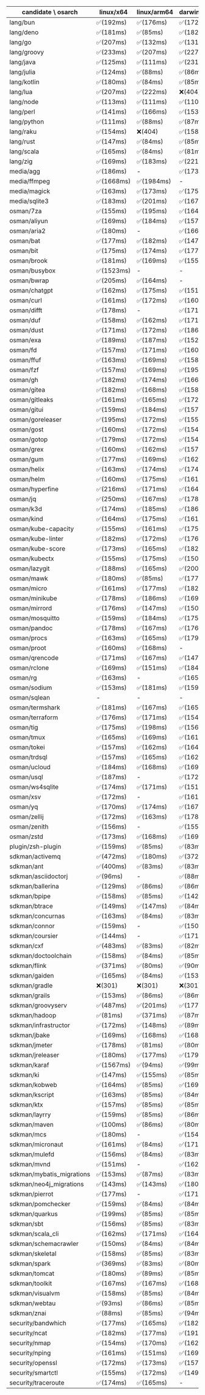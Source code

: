 | candidate \ osarch | linux/x64 | linux/arm64 | darwin/x64 | darwin/arm64 | win/x64 |
| ------------------ | ----------- | ------------ | ---------- | --------- | ------- |
|lang/bun | ✅(192ms) | ✅(176ms) | ✅(172ms) | ✅(193ms) | - |
|lang/deno | ✅(181ms) | ✅(85ms) | ✅(182ms) | ✅(170ms) | ✅(165ms) |
|lang/go | ✅(207ms) | ✅(132ms) | ✅(131ms) | ✅(132ms) | ✅(129ms) |
|lang/groovy | ✅(233ms) | ✅(207ms) | ✅(227ms) | ✅(213ms) | ✅(219ms) |
|lang/java | ✅(125ms) | ✅(111ms) | ✅(231ms) | ✅(111ms) | ✅(309ms) |
|lang/julia | ✅(124ms) | ✅(88ms) | ✅(86ms) | ✅(87ms) | ✅(87ms) |
|lang/kotlin | ✅(180ms) | ✅(84ms) | ✅(85ms) | ✅(82ms) | ✅(171ms) |
|lang/lua | ✅(207ms) | ✅(222ms) | ❌(404)| ❌(404)| ✅(211ms) |
|lang/node | ✅(113ms) | ✅(111ms) | ✅(110ms) | ✅(107ms) | ✅(110ms) |
|lang/perl | ✅(141ms) | ✅(166ms) | ✅(153ms) | ✅(83ms) | ❌(404)|
|lang/python | ✅(111ms) | ✅(88ms) | ✅(87ms) | ✅(90ms) | ✅(88ms) |
|lang/raku | ✅(154ms) | ❌(404)| ✅(158ms) | ✅(181ms) | ✅(178ms) |
|lang/rust | ✅(147ms) | ✅(84ms) | ✅(85ms) | ✅(81ms) | ✅(82ms) |
|lang/scala | ✅(165ms) | ✅(84ms) | ✅(81ms) | ✅(84ms) | ✅(95ms) |
|lang/zig | ✅(169ms) | ✅(183ms) | ✅(221ms) | ✅(176ms) | ✅(185ms) |
|media/agg | ✅(186ms) | - | ✅(173ms) | ✅(165ms) | ✅(174ms) |
|media/ffmpeg | ✅(1668ms) | ✅(1984ms) | - | ✅(1545ms) | ✅(1584ms) |
|media/magick | ✅(163ms) | ✅(173ms) | ✅(175ms) | ✅(177ms) | - |
|media/sqlite3 | ✅(183ms) | ✅(201ms) | ✅(167ms) | ✅(161ms) | ✅(154ms) |
|osman/7za | ✅(155ms) | ✅(195ms) | ✅(164ms) | ✅(172ms) | ✅(177ms) |
|osman/aliyun | ✅(169ms) | ✅(184ms) | ✅(157ms) | ✅(167ms) | ✅(158ms) |
|osman/aria2 | ✅(180ms) | - | ✅(166ms) | ✅(81ms) | ✅(173ms) |
|osman/bat | ✅(177ms) | ✅(182ms) | ✅(147ms) | ✅(169ms) | ✅(155ms) |
|osman/bit | ✅(175ms) | ✅(174ms) | ✅(177ms) | ✅(157ms) | ✅(156ms) |
|osman/brook | ✅(181ms) | ✅(169ms) | ✅(155ms) | ✅(175ms) | ✅(161ms) |
|osman/busybox | ✅(1523ms) | - | - | - | ✅(1492ms) |
|osman/bwrap | ✅(205ms) | ✅(164ms) | - | - | - |
|osman/chatgpt | ✅(162ms) | ✅(175ms) | ✅(151ms) | ✅(167ms) | ✅(176ms) |
|osman/curl | ✅(161ms) | ✅(172ms) | ✅(160ms) | ✅(166ms) | ✅(160ms) |
|osman/difft | ✅(178ms) | - | ✅(171ms) | ✅(172ms) | ✅(167ms) |
|osman/duf | ✅(158ms) | ✅(162ms) | ✅(171ms) | ✅(191ms) | ✅(165ms) |
|osman/dust | ✅(171ms) | ✅(172ms) | ✅(186ms) | ✅(177ms) | ✅(185ms) |
|osman/exa | ✅(189ms) | ✅(187ms) | ✅(152ms) | ✅(174ms) | ✅(160ms) |
|osman/fd | ✅(157ms) | ✅(171ms) | ✅(160ms) | ✅(173ms) | ✅(173ms) |
|osman/ffuf | ✅(163ms) | ✅(169ms) | ✅(158ms) | ✅(165ms) | ✅(179ms) |
|osman/fzf | ✅(157ms) | ✅(169ms) | ✅(195ms) | ✅(170ms) | ✅(167ms) |
|osman/gh | ✅(182ms) | ✅(174ms) | ✅(166ms) | ✅(172ms) | ✅(155ms) |
|osman/gitea | ✅(182ms) | ✅(168ms) | ✅(158ms) | ✅(163ms) | ✅(163ms) |
|osman/gitleaks | ✅(161ms) | ✅(165ms) | ✅(172ms) | ✅(170ms) | ✅(218ms) |
|osman/gitui | ✅(159ms) | ✅(184ms) | ✅(157ms) | ✅(178ms) | ✅(157ms) |
|osman/goreleaser | ✅(195ms) | ✅(172ms) | ✅(155ms) | ✅(183ms) | ✅(167ms) |
|osman/gost | ✅(160ms) | ✅(172ms) | ✅(154ms) | ✅(184ms) | ✅(187ms) |
|osman/gotop | ✅(179ms) | ✅(172ms) | ✅(154ms) | ✅(161ms) | ✅(191ms) |
|osman/grex | ✅(160ms) | ✅(162ms) | ✅(157ms) | ✅(185ms) | ✅(162ms) |
|osman/gum | ✅(177ms) | ✅(169ms) | ✅(162ms) | ✅(304ms) | ✅(177ms) |
|osman/helix | ✅(163ms) | ✅(174ms) | ✅(174ms) | ✅(171ms) | ✅(179ms) |
|osman/helm | ✅(160ms) | ✅(175ms) | ✅(161ms) | ✅(169ms) | ✅(166ms) |
|osman/hyperfine | ✅(216ms) | ✅(171ms) | ✅(164ms) | ✅(181ms) | ✅(166ms) |
|osman/jq | ✅(250ms) | ✅(167ms) | ✅(178ms) | ✅(196ms) | ✅(167ms) |
|osman/k3d | ✅(174ms) | ✅(185ms) | ✅(186ms) | ✅(174ms) | ✅(172ms) |
|osman/kind | ✅(164ms) | ✅(175ms) | ✅(161ms) | ✅(188ms) | ✅(184ms) |
|osman/kube-capacity | ✅(155ms) | ✅(161ms) | ✅(175ms) | ✅(180ms) | ✅(168ms) |
|osman/kube-linter | ✅(182ms) | ✅(172ms) | ✅(176ms) | ✅(191ms) | ✅(173ms) |
|osman/kube-score | ✅(173ms) | ✅(165ms) | ✅(182ms) | ✅(168ms) | ✅(171ms) |
|osman/kubectx | ✅(155ms) | ✅(175ms) | ✅(150ms) | ✅(170ms) | ✅(174ms) |
|osman/lazygit | ✅(188ms) | ✅(165ms) | ✅(200ms) | ✅(205ms) | ✅(181ms) |
|osman/mawk | ✅(180ms) | ✅(85ms) | ✅(177ms) | - | ✅(178ms) |
|osman/micro | ✅(161ms) | ✅(177ms) | ✅(182ms) | ✅(203ms) | ✅(167ms) |
|osman/minikube | ✅(178ms) | ✅(186ms) | ✅(169ms) | ✅(154ms) | ✅(175ms) |
|osman/mirrord | ✅(176ms) | ✅(147ms) | ✅(150ms) | ✅(167ms) | - |
|osman/mosquitto | ✅(159ms) | ✅(184ms) | ✅(175ms) | ✅(185ms) | ✅(149ms) |
|osman/pandoc | ✅(178ms) | ✅(167ms) | ✅(176ms) | ✅(178ms) | ✅(165ms) |
|osman/procs | ✅(163ms) | ✅(165ms) | ✅(179ms) | ✅(162ms) | ✅(157ms) |
|osman/proot | ✅(160ms) | ✅(168ms) | - | - | - |
|osman/qrencode | ✅(171ms) | ✅(167ms) | ✅(147ms) | ✅(175ms) | ✅(156ms) |
|osman/rclone | ✅(169ms) | ✅(151ms) | ✅(184ms) | ✅(158ms) | ✅(155ms) |
|osman/rg | ✅(163ms) | - | ✅(165ms) | ✅(96ms) | ✅(151ms) |
|osman/sodium | ✅(153ms) | ✅(181ms) | ✅(159ms) | ✅(155ms) | ✅(174ms) |
|osman/sqlean | - | - | - | ❌(404)| ✅(166ms) |
|osman/termshark | ✅(181ms) | ✅(167ms) | ✅(165ms) | ✅(172ms) | ✅(165ms) |
|osman/terraform | ✅(176ms) | ✅(171ms) | ✅(154ms) | ✅(163ms) | ✅(196ms) |
|osman/tig | ✅(175ms) | ✅(198ms) | ✅(156ms) | ✅(167ms) | - |
|osman/tmux | ✅(165ms) | ✅(169ms) | ✅(161ms) | ✅(188ms) | ✅(193ms) |
|osman/tokei | ✅(157ms) | ✅(162ms) | ✅(164ms) | ✅(169ms) | ✅(154ms) |
|osman/trdsql | ✅(157ms) | ✅(165ms) | ✅(162ms) | ✅(167ms) | ✅(150ms) |
|osman/ucloud | ✅(184ms) | ✅(168ms) | ✅(169ms) | ✅(165ms) | ✅(155ms) |
|osman/usql | ✅(187ms) | - | ✅(172ms) | ✅(175ms) | ✅(185ms) |
|osman/ws4sqlite | ✅(174ms) | ✅(171ms) | ✅(151ms) | ✅(270ms) | ✅(160ms) |
|osman/xsv | ✅(172ms) | - | ✅(161ms) | - | ✅(154ms) |
|osman/yq | ✅(170ms) | ✅(174ms) | ✅(167ms) | ✅(178ms) | ✅(153ms) |
|osman/zellij | ✅(172ms) | ✅(163ms) | ✅(178ms) | ✅(163ms) | - |
|osman/zenith | ✅(156ms) | - | ✅(155ms) | ✅(163ms) | - |
|osman/zstd | ✅(173ms) | ✅(168ms) | ✅(169ms) | ✅(162ms) | ✅(156ms) |
|plugin/zsh-plugin | ✅(159ms) | ✅(85ms) | ✅(83ms) | ✅(82ms) | ✅(84ms) |
|sdkman/activemq | ✅(472ms) | ✅(180ms) | ✅(372ms) | ✅(373ms) | ✅(459ms) |
|sdkman/ant | ✅(400ms) | ✅(83ms) | ✅(83ms) | ✅(84ms) | ✅(85ms) |
|sdkman/asciidoctorj | ✅(96ms) | - | ✅(88ms) | ✅(88ms) | ✅(85ms) |
|sdkman/ballerina | ✅(129ms) | ✅(86ms) | ✅(86ms) | ✅(85ms) | ✅(85ms) |
|sdkman/bpipe | ✅(158ms) | ✅(85ms) | ✅(142ms) | ✅(86ms) | ✅(84ms) |
|sdkman/btrace | ✅(149ms) | ✅(147ms) | ✅(84ms) | ✅(84ms) | ✅(83ms) |
|sdkman/concurnas | ✅(163ms) | ✅(84ms) | ✅(83ms) | ✅(83ms) | ✅(83ms) |
|sdkman/connor | ✅(159ms) | - | ✅(150ms) | ✅(83ms) | ✅(153ms) |
|sdkman/coursier | ✅(144ms) | - | ✅(171ms) | ✅(150ms) | ✅(173ms) |
|sdkman/cxf | ✅(483ms) | ✅(83ms) | ✅(82ms) | ✅(81ms) | ✅(183ms) |
|sdkman/doctoolchain | ✅(158ms) | ✅(84ms) | ✅(85ms) | ✅(84ms) | ✅(82ms) |
|sdkman/flink | ✅(371ms) | ✅(80ms) | ✅(90ms) | ✅(82ms) | ✅(81ms) |
|sdkman/gaiden | ✅(165ms) | ✅(84ms) | ✅(153ms) | ✅(84ms) | ✅(85ms) |
|sdkman/gradle | ❌(301)| ❌(301)| ❌(301)| ❌(301)| ❌(301)|
|sdkman/grails | ✅(153ms) | ✅(86ms) | ✅(86ms) | ✅(152ms) | ✅(83ms) |
|sdkman/groovyserv | ✅(487ms) | ✅(201ms) | ✅(177ms) | ✅(185ms) | ✅(165ms) |
|sdkman/hadoop | ✅(81ms) | ✅(371ms) | ✅(87ms) | ✅(83ms) | ✅(93ms) |
|sdkman/infrastructor | ✅(172ms) | ✅(148ms) | ✅(89ms) | ✅(84ms) | ✅(85ms) |
|sdkman/jbake | ✅(169ms) | ✅(168ms) | ✅(168ms) | ✅(86ms) | ✅(84ms) |
|sdkman/jmeter | ✅(178ms) | ✅(81ms) | ✅(80ms) | ✅(80ms) | ✅(80ms) |
|sdkman/jreleaser | ✅(180ms) | ✅(177ms) | ✅(179ms) | ✅(163ms) | ✅(166ms) |
|sdkman/karaf | ✅(1567ms) | ✅(94ms) | ✅(99ms) | ✅(93ms) | ✅(91ms) |
|sdkman/ki | ✅(147ms) | ✅(155ms) | ✅(85ms) | ✅(82ms) | ✅(84ms) |
|sdkman/kobweb | ✅(164ms) | ✅(85ms) | ✅(169ms) | ✅(84ms) | ✅(86ms) |
|sdkman/kscript | ✅(163ms) | ✅(85ms) | ✅(84ms) | ✅(85ms) | ✅(83ms) |
|sdkman/ktx | ✅(157ms) | ✅(85ms) | ✅(85ms) | ✅(91ms) | ✅(89ms) |
|sdkman/layrry | ✅(159ms) | ✅(85ms) | ✅(86ms) | ✅(83ms) | ✅(84ms) |
|sdkman/maven | ✅(100ms) | ✅(86ms) | ✅(80ms) | ✅(110ms) | ✅(83ms) |
|sdkman/mcs | ✅(180ms) | - | ✅(154ms) | ✅(143ms) | ✅(160ms) |
|sdkman/micronaut | ✅(161ms) | ✅(84ms) | ✅(171ms) | ✅(148ms) | ✅(176ms) |
|sdkman/mulefd | ✅(156ms) | ✅(84ms) | ✅(83ms) | ✅(84ms) | ✅(85ms) |
|sdkman/mvnd | ✅(151ms) | - | ✅(162ms) | ✅(170ms) | ✅(149ms) |
|sdkman/mybatis_migrations | ✅(153ms) | ✅(87ms) | ✅(83ms) | ✅(84ms) | ✅(83ms) |
|sdkman/neo4j_migrations | ✅(143ms) | ✅(143ms) | ✅(180ms) | ✅(161ms) | ✅(159ms) |
|sdkman/pierrot | ✅(177ms) | - | ✅(171ms) | - | ✅(164ms) |
|sdkman/pomchecker | ✅(159ms) | ✅(84ms) | ✅(84ms) | ✅(86ms) | ✅(149ms) |
|sdkman/quarkus | ✅(199ms) | ✅(85ms) | ✅(85ms) | ✅(85ms) | ✅(84ms) |
|sdkman/sbt | ✅(156ms) | ✅(85ms) | ✅(83ms) | ✅(85ms) | ✅(86ms) |
|sdkman/scala_cli | ✅(162ms) | ✅(171ms) | ✅(164ms) | ✅(243ms) | ✅(155ms) |
|sdkman/schemacrawler | ✅(150ms) | ✅(84ms) | ✅(84ms) | ✅(86ms) | ✅(82ms) |
|sdkman/skeletal | ✅(158ms) | ✅(85ms) | ✅(83ms) | ✅(84ms) | ✅(85ms) |
|sdkman/spark | ✅(369ms) | ✅(83ms) | ✅(80ms) | ✅(98ms) | ✅(81ms) |
|sdkman/tomcat | ✅(180ms) | ✅(89ms) | ✅(85ms) | ✅(89ms) | ✅(82ms) |
|sdkman/toolkit | ✅(167ms) | ✅(167ms) | ✅(168ms) | ✅(83ms) | ✅(159ms) |
|sdkman/visualvm | ✅(158ms) | ✅(85ms) | ✅(84ms) | ✅(85ms) | ✅(83ms) |
|sdkman/webtau | ✅(93ms) | ✅(86ms) | ✅(85ms) | ✅(86ms) | ✅(104ms) |
|sdkman/znai | ✅(88ms) | ✅(85ms) | ✅(94ms) | ✅(86ms) | ✅(86ms) |
|security/bandwhich | ✅(177ms) | ✅(165ms) | ✅(182ms) | ✅(176ms) | - |
|security/ncat | ✅(182ms) | ✅(177ms) | ✅(191ms) | ✅(177ms) | - |
|security/nmap | ✅(154ms) | ✅(170ms) | ✅(162ms) | ✅(159ms) | - |
|security/nping | ✅(161ms) | ✅(151ms) | ✅(169ms) | ✅(158ms) | - |
|security/openssl | ✅(172ms) | ✅(173ms) | ✅(157ms) | ✅(184ms) | ✅(194ms) |
|security/smartctl | ✅(155ms) | ✅(172ms) | ✅(149ms) | ✅(155ms) | ✅(183ms) |
|security/traceroute | ✅(174ms) | ✅(165ms) | - | - | - |
